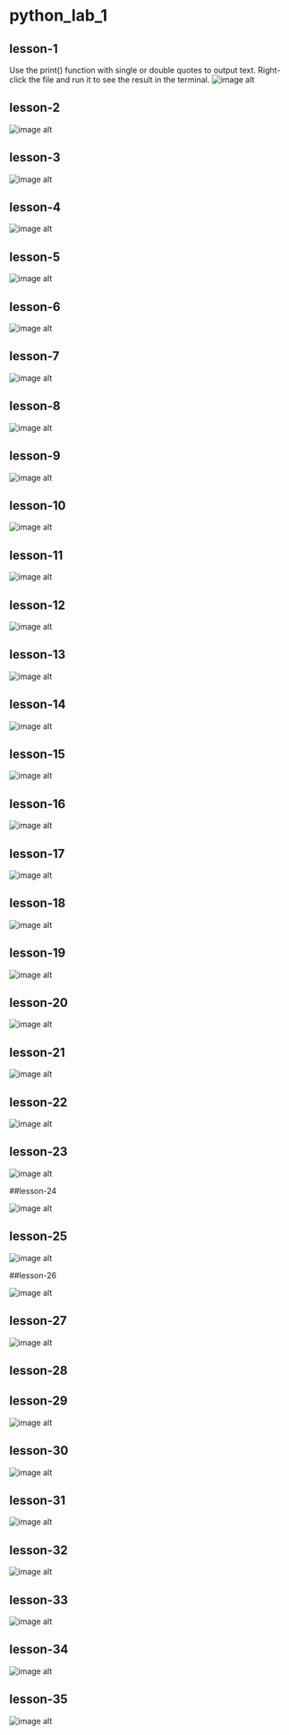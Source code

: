 # python_lab_1

## lesson-1
Use the print() function with single or double quotes to output text. Right-click the file and run it to see the result in the terminal.
![image alt](https://github.com/nahian-tech-master/python_lab_1/blob/main/pyhon%20lab%201/ss1.PNG)

## lesson-2

![image alt](https://github.com/nahian-tech-master/python_lab_1/blob/main/pyhon%20lab%201/ss2.PNG?raw=true)

## lesson-3

![image alt](https://github.com/nahian-tech-master/python_lab_1/blob/main/pyhon%20lab%201/ss3.PNG?raw=true)

## lesson-4

![image alt](https://github.com/nahian-tech-master/python_lab_1/blob/main/pyhon%20lab%201/ss4.PNG?raw=true)

## lesson-5

![image alt](https://github.com/nahian-tech-master/python_lab_1/blob/main/pyhon%20lab%201/ss5.PNG?raw=true)

## lesson-6

![image alt](https://github.com/nahian-tech-master/python_lab_1/blob/main/pyhon%20lab%201/ss6.PNG?raw=true)

## lesson-7

![image alt](https://github.com/nahian-tech-master/python_lab_1/blob/main/pyhon%20lab%201/ss7.PNG?raw=true)

## lesson-8

![image alt](https://github.com/nahian-tech-master/python_lab_1/blob/main/pyhon%20lab%201/ss8.PNG?raw=true)

## lesson-9

![image alt](https://github.com/nahian-tech-master/python_lab_1/blob/main/pyhon%20lab%201/ss9.PNG?raw=true)

## lesson-10

![image alt](https://github.com/nahian-tech-master/python_lab_1/blob/main/pyhon%20lab%201/ss10.PNG?raw=true)

## lesson-11

![image alt](https://github.com/nahian-tech-master/python_lab_1/blob/main/pyhon%20lab%201/ss11.PNG?raw=true)

## lesson-12

![image alt](https://github.com/nahian-tech-master/python_lab_1/blob/main/pyhon%20lab%201/ss12.PNG?raw=true)

## lesson-13

![image alt](https://github.com/nahian-tech-master/python_lab_1/blob/main/pyhon%20lab%201/ss13.PNG?raw=true)

## lesson-14

![image alt](https://github.com/nahian-tech-master/python_lab_1/blob/main/pyhon%20lab%201/ss14.PNG?raw=true)

## lesson-15

![image alt](https://github.com/nahian-tech-master/python_lab_1/blob/main/pyhon%20lab%201/ss15.PNG?raw=true)

## lesson-16

![image alt](https://github.com/nahian-tech-master/python_lab_1/blob/main/pyhon%20lab%201/ss16.PNG?raw=true)

## lesson-17

![image alt](https://github.com/nahian-tech-master/python_lab_1/blob/main/pyhon%20lab%201/ss17.PNG?raw=true)

## lesson-18

![image alt](https://github.com/nahian-tech-master/python_lab_1/blob/main/pyhon%20lab%201/ss18.PNG?raw=true)

## lesson-19

![image alt](https://github.com/nahian-tech-master/python_lab_1/blob/main/pyhon%20lab%201/ss19.PNG?raw=true)

## lesson-20

![image alt](https://github.com/nahian-tech-master/python_lab_1/blob/main/pyhon%20lab%201/ss20.PNG?raw=true)

## lesson-21

![image alt](https://github.com/nahian-tech-master/python_lab_1/blob/main/pyhon%20lab%201/ss21.PNG?raw=true)

## lesson-22

![image alt](https://github.com/nahian-tech-master/python_lab_1/blob/main/pyhon%20lab%201/ss22.PNG?raw=true)

## lesson-23

![image alt](https://github.com/nahian-tech-master/python_lab_1/blob/main/pyhon%20lab%201/ss23.PNG?raw=true)

##lesson-24

![image alt](https://github.com/nahian-tech-master/python_lab_1/blob/main/pyhon%20lab%201/ss24.PNG?raw=true)

## lesson-25

![image alt](https://github.com/nahian-tech-master/python_lab_1/blob/main/pyhon%20lab%201/ss25.PNG?raw=true)

##lesson-26

![image alt](https://github.com/nahian-tech-master/python_lab_1/blob/main/pyhon%20lab%201/ss26.PNG?raw=true)

## lesson-27

![image alt](https://github.com/nahian-tech-master/python_lab_1/blob/main/pyhon%20lab%201/ss27.PNG?raw=true)

## lesson-28



## lesson-29

![image alt](https://github.com/nahian-tech-master/python_lab_1/blob/main/pyhon%20lab%201/ss29.PNG?raw=true)

## lesson-30

![image alt](https://github.com/nahian-tech-master/python_lab_1/blob/main/pyhon%20lab%201/ss30.PNG?raw=true)

## lesson-31

![image alt](https://github.com/nahian-tech-master/python_lab_1/blob/main/pyhon%20lab%201/ss31.PNG?raw=true)

## lesson-32

![image alt](https://github.com/nahian-tech-master/python_lab_1/blob/main/pyhon%20lab%201/ss32.PNG?raw=true)

## lesson-33

![image alt](https://github.com/nahian-tech-master/python_lab_1/blob/main/pyhon%20lab%201/ss33.PNG?raw=true)

## lesson-34

![image alt]()

## lesson-35

![image alt](https://github.com/nahian-tech-master/python_lab_1/blob/main/pyhon%20lab%201/ss35.PNG?raw=true)
